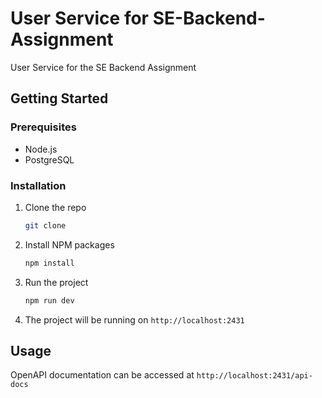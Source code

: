 # User Service for SE-Backend-Assignment

User Service for the SE Backend Assignment

## Getting Started

### Prerequisites

- Node.js
- PostgreSQL

### Installation

1. Clone the repo

   ```sh
   git clone
   ```

2. Install NPM packages

   ```sh
   npm install
   ```

3. Run the project

   ```sh
   npm run dev
   ```

4. The project will be running on `http://localhost:2431`

## Usage

OpenAPI documentation can be accessed at `http://localhost:2431/api-docs`
